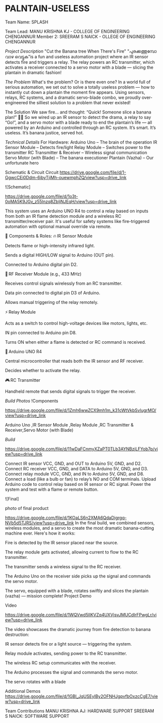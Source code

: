 # PALNTAIN-USELESS

Team Name: SPLASH

Team Lead: MANU KRISHNA KJ - COLLEGE OF ENGINEERING CHENGANNUR
Member 2: SREERAM S NAICK - OLLEGE OF ENGINEERING CHENGANNUR

*Project Description*
"Cut the Banana tree When There's Fire" "പുരക്കത്തുമ്പോ വാഴ വെട്ടുക"is a fun and useless automation project where an IR sensor detects fire and triggers a relay. The relay powers an RC transmitter, which activates a receiver connected to a servo motor with a blade — slicing the plantain in dramatic fashion!

*The Problem* 
What's the problem? Or is there even one?
In a world full of serious automation, we set out to solve a totally useless problem — how to instantly cut down a plantain the moment fire appears. Using sensors, relays, RC systems, and a dramatic servo-blade combo, we proudly over-engineered the silliest solution to a problem that never existed!

The Solution
We saw fire... and thought: “Quick! Someone slice a banana plan!” 🍌🔥
So we wired up an IR sensor to detect the drama, a relay to say “Go!”, and a servo motor with a blade ready to end the plantain’s life — all powered by an Arduino and controlled through an RC system.
It’s smart. It’s useless. It’s banana justice, served hot. 

*Technical Details*
For Hardware:
Arduino Uno – The brain of the operation
IR Sensor Module – Detects fire/light
Relay Module – Switches power to the transmitter
RC Transmitter & Receiver – Wireless signal communication
Servo Motor (with Blade) – The banana executioner 
Plantain (Vazha) – Our unfortunate hero



Schematic & Circuit
Circuit
https://drive.google.com/file/d/1-GgwcCEi0Ddm-6ibyTjiMh-ouewmphZQ/view?usp=drive_link








![Schematic]

https://drive.google.com/file/d/1o3t-0oMA5K9JGv_z55lnzq8ZbIjNJEqH/view?usp=drive_link

This system uses an Arduino UNO R4 to control a relay based on inputs from both an IR flame detection module and a wireless RC transmitter/receiver pair. It's useful for safety systems like fire-triggered automation with optional manual override via remote.

🧩 Components & Roles:
🔥 IR Sensor Module

Detects flame or high-intensity infrared light.

Sends a digital HIGH/LOW signal to Arduino (OUT pin).

Connected to Arduino digital pin D2.

📡 RF Receiver Module (e.g., 433 MHz)

Receives control signals wirelessly from an RC transmitter.

Data pin connected to digital pin D3 of Arduino.

Allows manual triggering of the relay remotely.

⚡ Relay Module

Acts as a switch to control high-voltage devices like motors, lights, etc.

IN pin connected to Arduino pin D8.

Turns ON when either a flame is detected or RC command is received.

🔲 Arduino UNO R4

Central microcontroller that reads both the IR sensor and RF receiver.

Decides whether to activate the relay.

🎮 RC Transmitter

Handheld remote that sends digital signals to trigger the receiver.





*Build Photos*
!Components

https://drive.google.com/file/d/1Zmh6wwZCX9mh1m_k31cWtVkbSvlugrMO/view?usp=drive_link

Arduino Uno ,IR Sensor Module ,Relay Module ,RC Transmitter & Receiver,Servo Motor (with Blade)


*Build*

https://drive.google.com/file/d/11wDaFCnmyXZaPT0TLb3AYNBzjLFYob7p/view?usp=drive_link

Connect IR sensor VCC, GND, and OUT to Arduino 5V, GND, and D2.
Connect RC receiver VCC, GND, and DATA to Arduino 5V, GND, and D3.
Connect relay module VCC, GND, and IN to Arduino 5V, GND, and D8.
Connect a load (like a bulb or fan) to relay’s NO and COM terminals.
Upload Arduino code to control relay based on IR sensor or RC signal.
Power the system and test with a flame or remote button.

![Final]

photo of final product

https://drive.google.com/file/d/1KOaLS6n2XMA6QdaDigrgq-NVb5d5TJRS/view?usp=drive_link
In the final build, we combined sensors, wireless modules, and a servo to create the most dramatic banana-cutting machine ever. Here's how it works:

Fire is detected by the IR sensor placed near the source.

The relay module gets activated, allowing current to flow to the RC transmitter.

The transmitter sends a wireless signal to the RC receiver.

The Arduino Uno on the receiver side picks up the signal and commands the servo motor.

The servo, equipped with a blade, rotates swiftly and slices the plantain (vazha) — mission complete!
Project Demo

Video

https://drive.google.com/file/d/1WQVwd5IIKVZq4UXVjsvJMUCdlrFPwgLr/view?usp=drive_link

The video showcases the dramatic journey from fire detection to banana destruction:

IR sensor detects fire or a light source — triggering the system.

Relay module activates, sending power to the RC transmitter.

The wireless RC setup communicates with the receiver.

The Arduino processes the signal and commands the servo motor.

The servo rotates with a blade 

Additional Demos
https://drive.google.com/file/d/1GBl_JqUSEyIBy2OFNHJgpvfbOxzcCgE7/view?usp=drive_link



Team Contributions
MANU KRISHNA AJ: HARDWARE SUPPORT
SREERAM S NAICK: SOFTWARE SUPPORT


